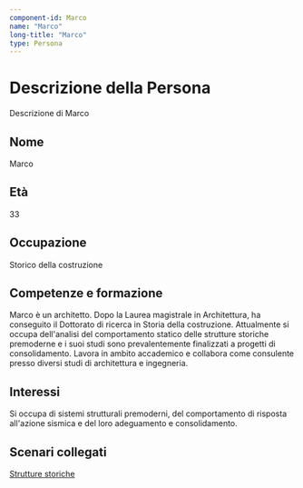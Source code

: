 ```yaml
---
component-id: Marco
name: "Marco"
long-title: "Marco"
type: Persona
---
```


# Descrizione della Persona

Descrizione di Marco

## Nome
Marco

## Età
33

## Occupazione
Storico della costruzione 

## Competenze e formazione
Marco è un architetto. Dopo la Laurea magistrale in Architettura, ha conseguito il Dottorato di ricerca in Storia della costruzione. Attualmente si occupa dell'analisi del comportamento statico delle strutture storiche premoderne e i suoi studi sono prevalentemente finalizzati a progetti di consolidamento. Lavora in ambito accademico e collabora come consulente presso diversi studi di architettura e ingegneria. 

## Interessi
Si occupa di sistemi strutturali premoderni, del comportamento di risposta all'azione sismica e del loro adeguamento e consolidamento.

## Scenari collegati
[Strutture storiche](https://github.com/read-project/stories/blob/main/Scenario/Strutture%20storiche.md)
